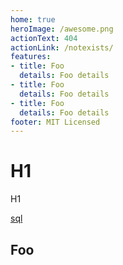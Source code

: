 ```yaml
---
home: true
heroImage: /awesome.png
actionText: 404
actionLink: /notexists/
features:
- title: Foo
  details: Foo details 
- title: Foo
  details: Foo details 
- title: Foo
  details: Foo details
footer: MIT Licensed
---
```


# H1

H1

[sql](sql.md)

## Foo

<table-1/>
